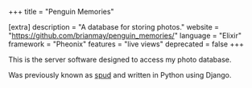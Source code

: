 +++
title = "Penguin Memories"

[extra]
description = "A database for storing photos."
website = "https://github.com/brianmay/penguin_memories/"
language = "Elixir"
framework = "Pheonix"
features = "live views"
deprecated = false
+++

This is the server software designed to access my photo database.

Was previously known as [spud](https://github.com/brianmay/spud/) and written in Python using Django.
